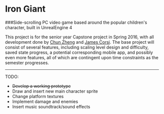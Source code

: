 # Iron Giant
###Side-scrolling PC video game based around the popular children's character, built in UnrealEngine 4

This project is for the senior year Capstone project in Spring 2016, with all development done by [Chun Zheng](https://github.com/ZhengC1) and [James Corsi](https://github.com/WamboJambo).  The base project will consist of several features, including scaling level design and difficulty, saved state progress, a potential corresponding mobile app, and possibly even more features, all of which are contingent upon time constraints as the semester progresses. 

---

TODO:

- ~~Develop a working prototype~~
- Draw and insert new main character sprite
- Change platform textures
- Implement damage and enemies
- Insert music soundtrack/sound effects
